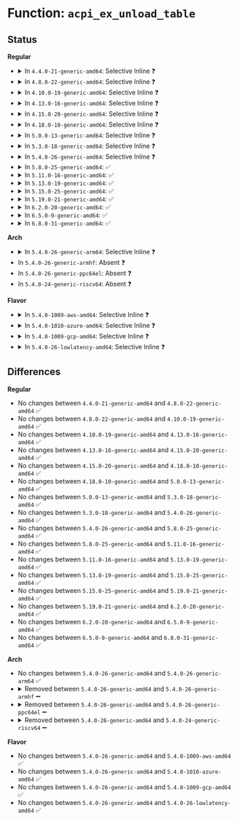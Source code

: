 # Function: <code>acpi_ex_unload_table</code>

## Status
<b>Regular</b>
<ul>
<li>
<details>
<summary>In <code>4.4.0-21-generic-amd64</code>: Selective Inline ❓</summary>

```c
acpi_status acpi_ex_unload_table(union acpi_operand_object * ddb_handle)
```

```json
{
  "name": "acpi_ex_unload_table",
  "collision_type": "Unique Global",
  "inline_type": "Selective",
  "funcs": [
    {
      "addr": 18446744071583645397,
      "name": "acpi_ex_unload_table",
      "external": true,
      "loc": "drivers/acpi/acpica/exconfig.c:556",
      "file": "drivers/acpi/acpica/exconfig.c",
      "inline": "not declared, inlined",
      "caller_inline": [],
      "caller_func": [
        "drivers/acpi/acpica/exconfig.c:acpi_ex_load_table_op",
        "drivers/acpi/acpica/exconfig.c:acpi_ex_load_op",
        "drivers/acpi/acpica/exoparg1.c:acpi_ex_opcode_1A_0T_0R"
      ]
    }
  ],
  "symbols": [
    {
      "addr": 18446744071583645397,
      "name": "acpi_ex_unload_table",
      "section": ".text",
      "bind": "STB_GLOBAL",
      "size": 224
    }
  ]
}
```
</details>
</li>
<li>
<details>
<summary>In <code>4.8.0-22-generic-amd64</code>: Selective Inline ❓</summary>

```c
acpi_status acpi_ex_unload_table(union acpi_operand_object * ddb_handle)
```

```json
{
  "name": "acpi_ex_unload_table",
  "collision_type": "Unique Global",
  "inline_type": "Selective",
  "funcs": [
    {
      "addr": 18446744071583969340,
      "name": "acpi_ex_unload_table",
      "external": true,
      "loc": "drivers/acpi/acpica/exconfig.c:558",
      "file": "drivers/acpi/acpica/exconfig.c",
      "inline": "not declared, inlined",
      "caller_inline": [],
      "caller_func": [
        "drivers/acpi/acpica/exconfig.c:acpi_ex_load_op",
        "drivers/acpi/acpica/exconfig.c:acpi_ex_load_table_op",
        "drivers/acpi/acpica/exoparg1.c:acpi_ex_opcode_1A_0T_0R"
      ]
    }
  ],
  "symbols": [
    {
      "addr": 18446744071583969340,
      "name": "acpi_ex_unload_table",
      "section": ".text",
      "bind": "STB_GLOBAL",
      "size": 224
    }
  ]
}
```
</details>
</li>
<li>
<details>
<summary>In <code>4.10.0-19-generic-amd64</code>: Selective Inline ❓</summary>

```c
acpi_status acpi_ex_unload_table(union acpi_operand_object * ddb_handle)
```

```json
{
  "name": "acpi_ex_unload_table",
  "collision_type": "Unique Global",
  "inline_type": "Selective",
  "funcs": [
    {
      "addr": 18446744071584110951,
      "name": "acpi_ex_unload_table",
      "external": true,
      "loc": "drivers/acpi/acpica/exconfig.c:497",
      "file": "drivers/acpi/acpica/exconfig.c",
      "inline": "not declared, inlined",
      "caller_inline": [],
      "caller_func": [
        "drivers/acpi/acpica/exconfig.c:acpi_ex_load_op",
        "drivers/acpi/acpica/exconfig.c:acpi_ex_load_table_op",
        "drivers/acpi/acpica/exoparg1.c:acpi_ex_opcode_1A_0T_0R"
      ]
    }
  ],
  "symbols": [
    {
      "addr": 18446744071584110951,
      "name": "acpi_ex_unload_table",
      "section": ".text",
      "bind": "STB_GLOBAL",
      "size": 106
    }
  ]
}
```
</details>
</li>
<li>
<details>
<summary>In <code>4.13.0-16-generic-amd64</code>: Selective Inline ❓</summary>

```c
acpi_status acpi_ex_unload_table(union acpi_operand_object * ddb_handle)
```

```json
{
  "name": "acpi_ex_unload_table",
  "collision_type": "Unique Global",
  "inline_type": "Selective",
  "funcs": [
    {
      "addr": 18446744071584178034,
      "name": "acpi_ex_unload_table",
      "external": true,
      "loc": "drivers/acpi/acpica/exconfig.c:497",
      "file": "drivers/acpi/acpica/exconfig.c",
      "inline": "not declared, inlined",
      "caller_inline": [],
      "caller_func": [
        "drivers/acpi/acpica/exconfig.c:acpi_ex_load_op",
        "drivers/acpi/acpica/exconfig.c:acpi_ex_load_table_op",
        "drivers/acpi/acpica/exoparg1.c:acpi_ex_opcode_1A_0T_0R"
      ]
    }
  ],
  "symbols": [
    {
      "addr": 18446744071584178034,
      "name": "acpi_ex_unload_table",
      "section": ".text",
      "bind": "STB_GLOBAL",
      "size": 106
    }
  ]
}
```
</details>
</li>
<li>
<details>
<summary>In <code>4.15.0-20-generic-amd64</code>: Selective Inline ❓</summary>

```c
acpi_status acpi_ex_unload_table(union acpi_operand_object * ddb_handle)
```

```json
{
  "name": "acpi_ex_unload_table",
  "collision_type": "Unique Global",
  "inline_type": "Selective",
  "funcs": [
    {
      "addr": 18446744071584484457,
      "name": "acpi_ex_unload_table",
      "external": true,
      "loc": "drivers/acpi/acpica/exconfig.c:497",
      "file": "drivers/acpi/acpica/exconfig.c",
      "inline": "not declared, inlined",
      "caller_inline": [],
      "caller_func": [
        "drivers/acpi/acpica/exconfig.c:acpi_ex_load_op",
        "drivers/acpi/acpica/exconfig.c:acpi_ex_load_table_op",
        "drivers/acpi/acpica/exoparg1.c:acpi_ex_opcode_1A_0T_0R"
      ]
    }
  ],
  "symbols": [
    {
      "addr": 18446744071584484457,
      "name": "acpi_ex_unload_table",
      "section": ".text",
      "bind": "STB_GLOBAL",
      "size": 204
    }
  ]
}
```
</details>
</li>
<li>
<details>
<summary>In <code>4.18.0-10-generic-amd64</code>: Selective Inline ❓</summary>

```c
acpi_status acpi_ex_unload_table(union acpi_operand_object * ddb_handle)
```

```json
{
  "name": "acpi_ex_unload_table",
  "collision_type": "Unique Global",
  "inline_type": "Selective",
  "funcs": [
    {
      "addr": 18446744071584708884,
      "name": "acpi_ex_unload_table",
      "external": true,
      "loc": "drivers/acpi/acpica/exconfig.c:477",
      "file": "drivers/acpi/acpica/exconfig.c",
      "inline": "not declared, inlined",
      "caller_inline": [],
      "caller_func": [
        "drivers/acpi/acpica/exconfig.c:acpi_ex_load_op",
        "drivers/acpi/acpica/exconfig.c:acpi_ex_load_table_op",
        "drivers/acpi/acpica/exoparg1.c:acpi_ex_opcode_1A_0T_0R"
      ]
    }
  ],
  "symbols": [
    {
      "addr": 18446744071584708884,
      "name": "acpi_ex_unload_table",
      "section": ".text",
      "bind": "STB_GLOBAL",
      "size": 233
    }
  ]
}
```
</details>
</li>
<li>
<details>
<summary>In <code>5.0.0-13-generic-amd64</code>: Selective Inline ❓</summary>

```c
acpi_status acpi_ex_unload_table(union acpi_operand_object * ddb_handle)
```

```json
{
  "name": "acpi_ex_unload_table",
  "collision_type": "Unique Global",
  "inline_type": "Selective",
  "funcs": [
    {
      "addr": 18446744071584808984,
      "name": "acpi_ex_unload_table",
      "external": true,
      "loc": "drivers/acpi/acpica/exconfig.c:477",
      "file": "drivers/acpi/acpica/exconfig.c",
      "inline": "not declared, inlined",
      "caller_inline": [],
      "caller_func": [
        "drivers/acpi/acpica/exconfig.c:acpi_ex_load_op",
        "drivers/acpi/acpica/exconfig.c:acpi_ex_load_table_op",
        "drivers/acpi/acpica/exoparg1.c:acpi_ex_opcode_1A_0T_0R"
      ]
    }
  ],
  "symbols": [
    {
      "addr": 18446744071584808984,
      "name": "acpi_ex_unload_table",
      "section": ".text",
      "bind": "STB_GLOBAL",
      "size": 233
    }
  ]
}
```
</details>
</li>
<li>
<details>
<summary>In <code>5.3.0-18-generic-amd64</code>: Selective Inline ❓</summary>

```c
acpi_status acpi_ex_unload_table(union acpi_operand_object * ddb_handle)
```

```json
{
  "name": "acpi_ex_unload_table",
  "collision_type": "Unique Global",
  "inline_type": "Selective",
  "funcs": [
    {
      "addr": 18446744071585011871,
      "name": "acpi_ex_unload_table",
      "external": true,
      "loc": "drivers/acpi/acpica/exconfig.c:475",
      "file": "drivers/acpi/acpica/exconfig.c",
      "inline": "not declared, inlined",
      "caller_inline": [],
      "caller_func": [
        "drivers/acpi/acpica/exconfig.c:acpi_ex_load_op",
        "drivers/acpi/acpica/exconfig.c:acpi_ex_load_table_op",
        "drivers/acpi/acpica/exoparg1.c:acpi_ex_opcode_1A_0T_0R"
      ]
    }
  ],
  "symbols": [
    {
      "addr": 18446744071585011871,
      "name": "acpi_ex_unload_table",
      "section": ".text",
      "bind": "STB_GLOBAL",
      "size": 237
    }
  ]
}
```
</details>
</li>
<li>
<details>
<summary>In <code>5.4.0-26-generic-amd64</code>: Selective Inline ❓</summary>

```c
acpi_status acpi_ex_unload_table(union acpi_operand_object * ddb_handle)
```

```json
{
  "name": "acpi_ex_unload_table",
  "collision_type": "Unique Global",
  "inline_type": "Selective",
  "funcs": [
    {
      "addr": 18446744071585147956,
      "name": "acpi_ex_unload_table",
      "external": true,
      "loc": "drivers/acpi/acpica/exconfig.c:475",
      "file": "drivers/acpi/acpica/exconfig.c",
      "inline": "not declared, inlined",
      "caller_inline": [],
      "caller_func": [
        "drivers/acpi/acpica/exconfig.c:acpi_ex_load_op",
        "drivers/acpi/acpica/exconfig.c:acpi_ex_load_table_op",
        "drivers/acpi/acpica/exoparg1.c:acpi_ex_opcode_1A_0T_0R"
      ]
    }
  ],
  "symbols": [
    {
      "addr": 18446744071585147956,
      "name": "acpi_ex_unload_table",
      "section": ".text",
      "bind": "STB_GLOBAL",
      "size": 237
    }
  ]
}
```
</details>
</li>
<li>
<details>
<summary>In <code>5.8.0-25-generic-amd64</code>: ✅</summary>

```c
acpi_status acpi_ex_unload_table(union acpi_operand_object * ddb_handle)
```

```json
{
  "name": "acpi_ex_unload_table",
  "collision_type": "Unique Global",
  "inline_type": "No",
  "funcs": [
    {
      "addr": 18446744071585853146,
      "name": "acpi_ex_unload_table",
      "external": true,
      "loc": "drivers/acpi/acpica/exconfig.c:475",
      "file": "drivers/acpi/acpica/exconfig.c",
      "inline": "seen, unknown",
      "caller_inline": [],
      "caller_func": [
        "drivers/acpi/acpica/exconfig.c:acpi_ex_load_op",
        "drivers/acpi/acpica/exconfig.c:acpi_ex_load_table_op",
        "drivers/acpi/acpica/exoparg1.c:acpi_ex_opcode_1A_0T_0R"
      ]
    }
  ],
  "symbols": [
    {
      "addr": 18446744071585853146,
      "name": "acpi_ex_unload_table",
      "section": ".text",
      "bind": "STB_GLOBAL",
      "size": 237
    }
  ]
}
```
</details>
</li>
<li>
<details>
<summary>In <code>5.11.0-16-generic-amd64</code>: ✅</summary>

```c
acpi_status acpi_ex_unload_table(union acpi_operand_object * ddb_handle)
```

```json
{
  "name": "acpi_ex_unload_table",
  "collision_type": "Unique Global",
  "inline_type": "No",
  "funcs": [
    {
      "addr": 18446744071585974294,
      "name": "acpi_ex_unload_table",
      "external": true,
      "loc": "drivers/acpi/acpica/exconfig.c:475",
      "file": "drivers/acpi/acpica/exconfig.c",
      "inline": "seen, unknown",
      "caller_inline": [],
      "caller_func": [
        "drivers/acpi/acpica/exconfig.c:acpi_ex_load_op",
        "drivers/acpi/acpica/exconfig.c:acpi_ex_load_table_op",
        "drivers/acpi/acpica/exoparg1.c:acpi_ex_opcode_1A_0T_0R"
      ]
    }
  ],
  "symbols": [
    {
      "addr": 18446744071585974294,
      "name": "acpi_ex_unload_table",
      "section": ".text",
      "bind": "STB_GLOBAL",
      "size": 237
    }
  ]
}
```
</details>
</li>
<li>
<details>
<summary>In <code>5.13.0-19-generic-amd64</code>: ✅</summary>

```c
acpi_status acpi_ex_unload_table(union acpi_operand_object * ddb_handle)
```

```json
{
  "name": "acpi_ex_unload_table",
  "collision_type": "Unique Global",
  "inline_type": "No",
  "funcs": [
    {
      "addr": 18446744071585851362,
      "name": "acpi_ex_unload_table",
      "external": true,
      "loc": "drivers/acpi/acpica/exconfig.c:475",
      "file": "drivers/acpi/acpica/exconfig.c",
      "inline": "seen, unknown",
      "caller_inline": [],
      "caller_func": [
        "drivers/acpi/acpica/exconfig.c:acpi_ex_load_op",
        "drivers/acpi/acpica/exconfig.c:acpi_ex_load_table_op",
        "drivers/acpi/acpica/exoparg1.c:acpi_ex_opcode_1A_0T_0R"
      ]
    }
  ],
  "symbols": [
    {
      "addr": 18446744071585851362,
      "name": "acpi_ex_unload_table",
      "section": ".text",
      "bind": "STB_GLOBAL",
      "size": 237
    }
  ]
}
```
</details>
</li>
<li>
<details>
<summary>In <code>5.15.0-25-generic-amd64</code>: ✅</summary>

```c
acpi_status acpi_ex_unload_table(union acpi_operand_object * ddb_handle)
```

```json
{
  "name": "acpi_ex_unload_table",
  "collision_type": "Unique Global",
  "inline_type": "No",
  "funcs": [
    {
      "addr": 18446744071586338209,
      "name": "acpi_ex_unload_table",
      "external": true,
      "loc": "drivers/acpi/acpica/exconfig.c:475",
      "file": "drivers/acpi/acpica/exconfig.c",
      "inline": "seen, unknown",
      "caller_inline": [],
      "caller_func": [
        "drivers/acpi/acpica/exconfig.c:acpi_ex_load_op",
        "drivers/acpi/acpica/exconfig.c:acpi_ex_load_table_op",
        "drivers/acpi/acpica/exoparg1.c:acpi_ex_opcode_1A_0T_0R"
      ]
    }
  ],
  "symbols": [
    {
      "addr": 18446744071586338209,
      "name": "acpi_ex_unload_table",
      "section": ".text",
      "bind": "STB_GLOBAL",
      "size": 237
    }
  ]
}
```
</details>
</li>
<li>
<details>
<summary>In <code>5.19.0-21-generic-amd64</code>: ✅</summary>

```c
acpi_status acpi_ex_unload_table(union acpi_operand_object * ddb_handle)
```

```json
{
  "name": "acpi_ex_unload_table",
  "collision_type": "Unique Global",
  "inline_type": "No",
  "funcs": [
    {
      "addr": 18446744071587586408,
      "name": "acpi_ex_unload_table",
      "external": true,
      "loc": "drivers/acpi/acpica/exconfig.c:488",
      "file": "drivers/acpi/acpica/exconfig.c",
      "inline": "seen, unknown",
      "caller_inline": [],
      "caller_func": [
        "drivers/acpi/acpica/exconfig.c:acpi_ex_load_table_op",
        "drivers/acpi/acpica/exoparg1.c:acpi_ex_opcode_1A_0T_0R"
      ]
    }
  ],
  "symbols": [
    {
      "addr": 18446744071587586408,
      "name": "acpi_ex_unload_table",
      "section": ".text",
      "bind": "STB_GLOBAL",
      "size": 252
    }
  ]
}
```
</details>
</li>
<li>
<details>
<summary>In <code>6.2.0-20-generic-amd64</code>: ✅</summary>

```c
acpi_status acpi_ex_unload_table(union acpi_operand_object * ddb_handle)
```

```json
{
  "name": "acpi_ex_unload_table",
  "collision_type": "Unique Global",
  "inline_type": "No",
  "funcs": [
    {
      "addr": 18446744071588877008,
      "name": "acpi_ex_unload_table",
      "external": true,
      "loc": "drivers/acpi/acpica/exconfig.c:488",
      "file": "drivers/acpi/acpica/exconfig.c",
      "inline": "seen, unknown",
      "caller_inline": [],
      "caller_func": [
        "drivers/acpi/acpica/exconfig.c:acpi_ex_load_table_op",
        "drivers/acpi/acpica/exoparg1.c:acpi_ex_opcode_1A_0T_0R"
      ]
    }
  ],
  "symbols": [
    {
      "addr": 18446744071588877008,
      "name": "acpi_ex_unload_table",
      "section": ".text",
      "bind": "STB_GLOBAL",
      "size": 273
    }
  ]
}
```
</details>
</li>
<li>
<details>
<summary>In <code>6.5.0-9-generic-amd64</code>: ✅</summary>

```c
acpi_status acpi_ex_unload_table(union acpi_operand_object * ddb_handle)
```

```json
{
  "name": "acpi_ex_unload_table",
  "collision_type": "Unique Global",
  "inline_type": "No",
  "funcs": [
    {
      "addr": 18446744071589166544,
      "name": "acpi_ex_unload_table",
      "external": true,
      "loc": "drivers/acpi/acpica/exconfig.c:488",
      "file": "drivers/acpi/acpica/exconfig.c",
      "inline": "seen, unknown",
      "caller_inline": [],
      "caller_func": [
        "drivers/acpi/acpica/exconfig.c:acpi_ex_load_table_op",
        "drivers/acpi/acpica/exoparg1.c:acpi_ex_opcode_1A_0T_0R"
      ]
    }
  ],
  "symbols": [
    {
      "addr": 18446744071589166544,
      "name": "acpi_ex_unload_table",
      "section": ".text",
      "bind": "STB_GLOBAL",
      "size": 273
    }
  ]
}
```
</details>
</li>
<li>
<details>
<summary>In <code>6.8.0-31-generic-amd64</code>: ✅</summary>

```c
acpi_status acpi_ex_unload_table(union acpi_operand_object * ddb_handle)
```

```json
{
  "name": "acpi_ex_unload_table",
  "collision_type": "Unique Global",
  "inline_type": "No",
  "funcs": [
    {
      "addr": 18446744071589472960,
      "name": "acpi_ex_unload_table",
      "external": true,
      "loc": "drivers/acpi/acpica/exconfig.c:488",
      "file": "drivers/acpi/acpica/exconfig.c",
      "inline": "seen, unknown",
      "caller_inline": [],
      "caller_func": [
        "drivers/acpi/acpica/exconfig.c:acpi_ex_load_table_op",
        "drivers/acpi/acpica/exoparg1.c:acpi_ex_opcode_1A_0T_0R"
      ]
    }
  ],
  "symbols": [
    {
      "addr": 18446744071589472960,
      "name": "acpi_ex_unload_table",
      "section": ".text",
      "bind": "STB_GLOBAL",
      "size": 273
    }
  ]
}
```
</details>
</li>
</ul>
<b>Arch</b>
<ul>
<li>
<details>
<summary>In <code>5.4.0-26-generic-arm64</code>: Selective Inline ❓</summary>

```c
acpi_status acpi_ex_unload_table(union acpi_operand_object * ddb_handle)
```

```json
{
  "name": "acpi_ex_unload_table",
  "collision_type": "Unique Global",
  "inline_type": "Selective",
  "funcs": [
    {
      "addr": 18446603336497510996,
      "name": "acpi_ex_unload_table",
      "external": true,
      "loc": "drivers/acpi/acpica/exconfig.c:475",
      "file": "drivers/acpi/acpica/exconfig.c",
      "inline": "not declared, inlined",
      "caller_inline": [],
      "caller_func": [
        "drivers/acpi/acpica/exconfig.c:acpi_ex_load_op",
        "drivers/acpi/acpica/exconfig.c:acpi_ex_load_table_op",
        "drivers/acpi/acpica/exoparg1.c:acpi_ex_opcode_1A_0T_0R"
      ]
    }
  ],
  "symbols": [
    {
      "addr": 18446603336497510996,
      "name": "acpi_ex_unload_table",
      "section": ".text",
      "bind": "STB_GLOBAL",
      "size": 176
    }
  ]
}
```
</details>
</li>
<li>
In <code>5.4.0-26-generic-armhf</code>: Absent ❓
</li>
<li>
In <code>5.4.0-26-generic-ppc64el</code>: Absent ❓
</li>
<li>
In <code>5.4.0-24-generic-riscv64</code>: Absent ❓
</li>
</ul>
<b>Flavor</b>
<ul>
<li>
<details>
<summary>In <code>5.4.0-1009-aws-amd64</code>: Selective Inline ❓</summary>

```c
acpi_status acpi_ex_unload_table(union acpi_operand_object * ddb_handle)
```

```json
{
  "name": "acpi_ex_unload_table",
  "collision_type": "Unique Global",
  "inline_type": "Selective",
  "funcs": [
    {
      "addr": 18446744071585045965,
      "name": "acpi_ex_unload_table",
      "external": true,
      "loc": "drivers/acpi/acpica/exconfig.c:475",
      "file": "drivers/acpi/acpica/exconfig.c",
      "inline": "not declared, inlined",
      "caller_inline": [],
      "caller_func": [
        "drivers/acpi/acpica/exconfig.c:acpi_ex_load_op",
        "drivers/acpi/acpica/exconfig.c:acpi_ex_load_table_op",
        "drivers/acpi/acpica/exoparg1.c:acpi_ex_opcode_1A_0T_0R"
      ]
    }
  ],
  "symbols": [
    {
      "addr": 18446744071585045965,
      "name": "acpi_ex_unload_table",
      "section": ".text",
      "bind": "STB_GLOBAL",
      "size": 139
    }
  ]
}
```
</details>
</li>
<li>
<details>
<summary>In <code>5.4.0-1010-azure-amd64</code>: Selective Inline ❓</summary>

```c
acpi_status acpi_ex_unload_table(union acpi_operand_object * ddb_handle)
```

```json
{
  "name": "acpi_ex_unload_table",
  "collision_type": "Unique Global",
  "inline_type": "Selective",
  "funcs": [
    {
      "addr": 18446744071584961515,
      "name": "acpi_ex_unload_table",
      "external": true,
      "loc": "drivers/acpi/acpica/exconfig.c:475",
      "file": "drivers/acpi/acpica/exconfig.c",
      "inline": "not declared, inlined",
      "caller_inline": [],
      "caller_func": [
        "drivers/acpi/acpica/exconfig.c:acpi_ex_load_op",
        "drivers/acpi/acpica/exconfig.c:acpi_ex_load_table_op",
        "drivers/acpi/acpica/exoparg1.c:acpi_ex_opcode_1A_0T_0R"
      ]
    }
  ],
  "symbols": [
    {
      "addr": 18446744071584961515,
      "name": "acpi_ex_unload_table",
      "section": ".text",
      "bind": "STB_GLOBAL",
      "size": 139
    }
  ]
}
```
</details>
</li>
<li>
<details>
<summary>In <code>5.4.0-1009-gcp-amd64</code>: Selective Inline ❓</summary>

```c
acpi_status acpi_ex_unload_table(union acpi_operand_object * ddb_handle)
```

```json
{
  "name": "acpi_ex_unload_table",
  "collision_type": "Unique Global",
  "inline_type": "Selective",
  "funcs": [
    {
      "addr": 18446744071585099540,
      "name": "acpi_ex_unload_table",
      "external": true,
      "loc": "drivers/acpi/acpica/exconfig.c:475",
      "file": "drivers/acpi/acpica/exconfig.c",
      "inline": "not declared, inlined",
      "caller_inline": [],
      "caller_func": [
        "drivers/acpi/acpica/exconfig.c:acpi_ex_load_op",
        "drivers/acpi/acpica/exconfig.c:acpi_ex_load_table_op",
        "drivers/acpi/acpica/exoparg1.c:acpi_ex_opcode_1A_0T_0R"
      ]
    }
  ],
  "symbols": [
    {
      "addr": 18446744071585099540,
      "name": "acpi_ex_unload_table",
      "section": ".text",
      "bind": "STB_GLOBAL",
      "size": 237
    }
  ]
}
```
</details>
</li>
<li>
<details>
<summary>In <code>5.4.0-26-lowlatency-amd64</code>: Selective Inline ❓</summary>

```c
acpi_status acpi_ex_unload_table(union acpi_operand_object * ddb_handle)
```

```json
{
  "name": "acpi_ex_unload_table",
  "collision_type": "Unique Global",
  "inline_type": "Selective",
  "funcs": [
    {
      "addr": 18446744071585205700,
      "name": "acpi_ex_unload_table",
      "external": true,
      "loc": "drivers/acpi/acpica/exconfig.c:475",
      "file": "drivers/acpi/acpica/exconfig.c",
      "inline": "not declared, inlined",
      "caller_inline": [],
      "caller_func": [
        "drivers/acpi/acpica/exconfig.c:acpi_ex_load_op",
        "drivers/acpi/acpica/exconfig.c:acpi_ex_load_table_op",
        "drivers/acpi/acpica/exoparg1.c:acpi_ex_opcode_1A_0T_0R"
      ]
    }
  ],
  "symbols": [
    {
      "addr": 18446744071585205700,
      "name": "acpi_ex_unload_table",
      "section": ".text",
      "bind": "STB_GLOBAL",
      "size": 237
    }
  ]
}
```
</details>
</li>
</ul>

## Differences
<b>Regular</b>
<ul>
<li>
No changes between <code>4.4.0-21-generic-amd64</code> and <code>4.8.0-22-generic-amd64</code> ✅
</li>
<li>
No changes between <code>4.8.0-22-generic-amd64</code> and <code>4.10.0-19-generic-amd64</code> ✅
</li>
<li>
No changes between <code>4.10.0-19-generic-amd64</code> and <code>4.13.0-16-generic-amd64</code> ✅
</li>
<li>
No changes between <code>4.13.0-16-generic-amd64</code> and <code>4.15.0-20-generic-amd64</code> ✅
</li>
<li>
No changes between <code>4.15.0-20-generic-amd64</code> and <code>4.18.0-10-generic-amd64</code> ✅
</li>
<li>
No changes between <code>4.18.0-10-generic-amd64</code> and <code>5.0.0-13-generic-amd64</code> ✅
</li>
<li>
No changes between <code>5.0.0-13-generic-amd64</code> and <code>5.3.0-18-generic-amd64</code> ✅
</li>
<li>
No changes between <code>5.3.0-18-generic-amd64</code> and <code>5.4.0-26-generic-amd64</code> ✅
</li>
<li>
No changes between <code>5.4.0-26-generic-amd64</code> and <code>5.8.0-25-generic-amd64</code> ✅
</li>
<li>
No changes between <code>5.8.0-25-generic-amd64</code> and <code>5.11.0-16-generic-amd64</code> ✅
</li>
<li>
No changes between <code>5.11.0-16-generic-amd64</code> and <code>5.13.0-19-generic-amd64</code> ✅
</li>
<li>
No changes between <code>5.13.0-19-generic-amd64</code> and <code>5.15.0-25-generic-amd64</code> ✅
</li>
<li>
No changes between <code>5.15.0-25-generic-amd64</code> and <code>5.19.0-21-generic-amd64</code> ✅
</li>
<li>
No changes between <code>5.19.0-21-generic-amd64</code> and <code>6.2.0-20-generic-amd64</code> ✅
</li>
<li>
No changes between <code>6.2.0-20-generic-amd64</code> and <code>6.5.0-9-generic-amd64</code> ✅
</li>
<li>
No changes between <code>6.5.0-9-generic-amd64</code> and <code>6.8.0-31-generic-amd64</code> ✅
</li>
</ul>
<b>Arch</b>
<ul>
<li>
No changes between <code>5.4.0-26-generic-amd64</code> and <code>5.4.0-26-generic-arm64</code> ✅
</li>
<li>
<details>
<summary>Removed between <code>5.4.0-26-generic-amd64</code> and <code>5.4.0-26-generic-armhf</code> ➖</summary>

```c
acpi_status acpi_ex_unload_table(union acpi_operand_object * ddb_handle)
```
</details>
</li>
<li>
<details>
<summary>Removed between <code>5.4.0-26-generic-amd64</code> and <code>5.4.0-26-generic-ppc64el</code> ➖</summary>

```c
acpi_status acpi_ex_unload_table(union acpi_operand_object * ddb_handle)
```
</details>
</li>
<li>
<details>
<summary>Removed between <code>5.4.0-26-generic-amd64</code> and <code>5.4.0-24-generic-riscv64</code> ➖</summary>

```c
acpi_status acpi_ex_unload_table(union acpi_operand_object * ddb_handle)
```
</details>
</li>
</ul>
<b>Flavor</b>
<ul>
<li>
No changes between <code>5.4.0-26-generic-amd64</code> and <code>5.4.0-1009-aws-amd64</code> ✅
</li>
<li>
No changes between <code>5.4.0-26-generic-amd64</code> and <code>5.4.0-1010-azure-amd64</code> ✅
</li>
<li>
No changes between <code>5.4.0-26-generic-amd64</code> and <code>5.4.0-1009-gcp-amd64</code> ✅
</li>
<li>
No changes between <code>5.4.0-26-generic-amd64</code> and <code>5.4.0-26-lowlatency-amd64</code> ✅
</li>
</ul>
